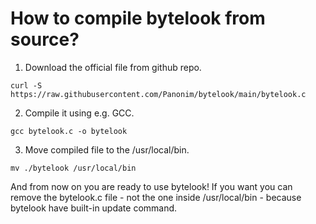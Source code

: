 # How to compile bytelook from source?
1. Download the official file from github repo.
  ```
  curl -S https://raw.githubusercontent.com/Panonim/bytelook/main/bytelook.c
  ```
2. Compile it using e.g. GCC.
  ```
  gcc bytelook.c -o bytelook
  ```
3. Move compiled file to the /usr/local/bin.
  ```
  mv ./bytelook /usr/local/bin
  ```
And from now on you are ready to use bytelook!
If you want you can remove the bytelook.c file - not the one inside /usr/local/bin - because bytelook have built-in update command.
